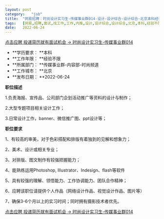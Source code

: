 ```yaml
---
layout:	post
category:	"job"
title:	"网易招聘：时尚设计实习生-传媒事业群014-设计-设计综合-设计综合-北京本科经验不限"
tags:	[网易,招聘,面试,找工作,工作,内推,设计,设计综合,设计综合,北京,本科,经验不限]
date:	2022-06-24
---
```


[点击应聘 投递简历就有面试机会 ->  时尚设计实习生-传媒事业群014](http://mobile.bole.netease.com/bole/boleDetail?id=41137&employeeId=346f03c3cda5f04c&key=all)



- **学历要求： **本科
- **工作年限： **经验不限
- **所属部门： **传媒事业群-内容部-时尚频道
- **工作城市： **北京
- **发布日期： **2022-06-24



**职位描述**

1.负责海报、宣传品、公司部门企划活动推广等资料的设计与制作； 

2.大型专题项目相关设计工作；

3.日常设计工作，banner、微信推广图、ppt设计等；



**职位要求**

1、有较高的审美，对于色彩搭配和排版有着独到的见解和想象力； 

2、美术、设计或相关专业；

3、对排版、图文制作有较强把握能力； 

4、能熟练运用Photoshop, Illustrator、Indesign、flash等软件 

5、具有较强的理解、领悟能力、工作协调能力、团队合作精神；

6、应聘该职位请提供个人作品（网络设计作品、视觉设计作品、图片等）

7、确保3-6个月以上的实习时间；同时拥有摄影技术者优先。



[点击应聘 投递简历就有面试机会 ->  时尚设计实习生-传媒事业群014](http://mobile.bole.netease.com/bole/boleDetail?id=41137&employeeId=346f03c3cda5f04c&key=all)
